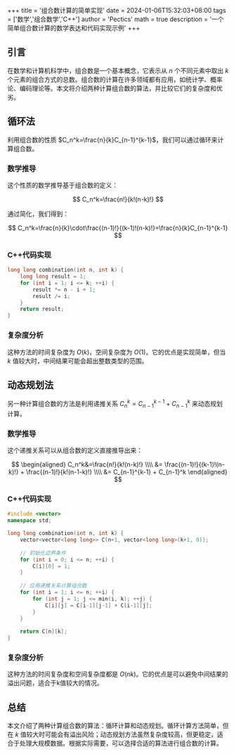 +++
title = '组合数计算的简单实现'
date = 2024-01-06T15:32:03+08:00
tags = ['数学','组合数学','C++']
author = 'Pectics'
math = true
description = '一个简单组合数计算的数学表达和代码实现示例'
+++

## 引言

在数学和计算机科学中，组合数是一个基本概念，它表示从 $n$ 个不同元素中取出 $k$ 个元素的组合方式的总数。组合数的计算在许多领域都有应用，如统计学、概率论、编码理论等。本文将介绍两种计算组合数的算法，并比较它们的复杂度和优劣。

## 循环法

利用组合数的性质 $C_n^k=\frac{n}{k}C_{n-1}^{k-1}$，我们可以通过循环来计算组合数。

### 数学推导

这个性质的数学推导基于组合数的定义：

$$
C_n^k=\frac{n!}{k!(n-k)!}
$$

通过简化，我们得到：

$$
C_n^k=\frac{n}{k}\cdot\frac{(n-1)!}{(k-1)!(n-k)!}=\frac{n}{k}C_{n-1}^{k-1}
$$

### C++代码实现

```cpp
long long combination(int n, int k) {
    long long result = 1;
    for (int i = 1; i <= k; ++i) {
        result *= n - i + 1;
        result /= i;
    }
    return result;
}
```

### 复杂度分析

这种方法的时间复杂度为 $O(k)$，空间复杂度为 $O(1)$。它的优点是实现简单，但当 $k$ 值较大时，中间结果可能会超出整数类型的范围。

## 动态规划法

另一种计算组合数的方法是利用递推关系 $C_n^k=C_{n-1}^{k-1}+C_{n-1}^k$ 来动态规划计算。

### 数学推导

这个递推关系可以从组合数的定义直接推导出来：

$$
\begin{aligned}
C_n^k&=\frac{n!}{k!(n-k)!} \\\\
&= \frac{(n-1)!}{(k-1)!(n-k)!} + \frac{(n-1)!}{k!(n-1-k)!} \\\\
&= C_{n-1}^{k-1} + C_{n-1}^k
\end{aligned}
$$

### C++代码实现

```cpp
#include <vector>
namespace std;

long long combination(int n, int k) {
    vector<vector<long long>> C(n+1, vector<long long>(k+1, 0));
    
    // 初始化边界条件
    for (int i = 0; i <= n; ++i) {
        C[i][0] = 1;
    }
    
    // 应用递推关系计算组合数
    for (int i = 1; i <= n; ++i) {
        for (int j = 1; j <= min(i, k); ++j) {
            C[i][j] = C[i-1][j-1] + C[i-1][j];
        }
    }
    
    return C[n][k];
}
```

### 复杂度分析

这种方法的时间复杂度和空间复杂度都是 $O(nk)$。它的优点是可以避免中间结果的溢出问题，适合于k值较大的情况。

## 总结

本文介绍了两种计算组合数的算法：循环计算和动态规划。循环计算方法简单，但在 $k$ 值较大时可能会有溢出风险；动态规划方法虽然复杂度较高，但更稳定，适合于处理大规模数据。根据实际需要，可以选择合适的算法进行组合数的计算。